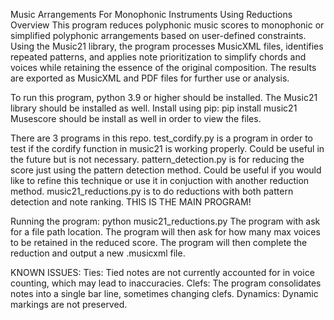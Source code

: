 Music Arrangements For Monophonic Instruments Using Reductions
Overview
This program reduces polyphonic music scores to monophonic or simplified polyphonic arrangements based on user-defined constraints. Using the Music21 library, the program processes MusicXML files, identifies repeated patterns, and applies note prioritization to simplify chords and voices while retaining the essence of the original composition. The results are exported as MusicXML and PDF files for further use or analysis.

To run this program, python 3.9 or higher should be installed.
The Music21 library should be installed as well.
Install using pip: pip install music21
Musescore should be install as well in order to view the files.

There are 3 programs in this repo.
test_cordify.py is a program in order to test if the cordify function in music21 is working properly. Could be useful in the future but is not necessary.
pattern_detection.py is for reducing the score just using the pattern detection method. Could be useful if you would like to refine this technique or use it in conjuction with another reduction method.
music21_reductions.py is to do reductions with both pattern detection and note ranking. THIS IS THE MAIN PROGRAM!

Running the program:
python music21_reductions.py
The program with ask for a file path location. 
The program will then ask for how many max voices to be retained in the reduced score. 
The program will then complete the reduction and output a new .musicxml file.

KNOWN ISSUES:
Ties: Tied notes are not currently accounted for in voice counting, which may lead to inaccuracies.
Clefs: The program consolidates notes into a single bar line, sometimes changing clefs.
Dynamics: Dynamic markings are not preserved.
